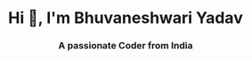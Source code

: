 <h1 align="center">Hi 👋, I'm Bhuvaneshwari Yadav</h1>
<h3 align="center">A passionate Coder from India</h3>
